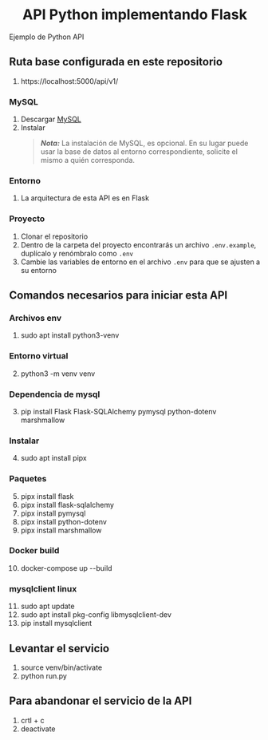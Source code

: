 <center><h1>API Python implementando Flask</h1></center>

Ejemplo de Python API 

## Ruta base configurada en este repositorio
1. https://localhost:5000/api/v1/

### MySQL

1. Descargar [MySQL](https://www.mysql.com/downloads/)
2. Instalar
   > **_Nota:_** La instalación de MySQL, es opcional. En su lugar puede usar la base de datos al entorno correspondiente, solicite el mismo a quién corresponda.

### Entorno

1. La arquitectura de esta API es en Flask

### Proyecto

1. Clonar el repositorio
2. Dentro de la carpeta del proyecto encontrarás un archivo `.env.example`, duplícalo y renómbralo como `.env`
3. Cambie las variables de entorno en el archivo `.env` para que se ajusten a su entorno

## Comandos necesarios para iniciar esta API

### Archivos env

1. sudo apt install python3-venv

### Entorno virtual

2. python3 -m venv venv

### Dependencia de mysql
3. pip install Flask Flask-SQLAlchemy pymysql python-dotenv marshmallow

### Instalar
4. sudo apt install pipx

### Paquetes
5. pipx install flask
6. pipx install flask-sqlalchemy
7. pipx install pymysql
8. pipx install python-dotenv
9. pipx install marshmallow

### Docker build
10. docker-compose up --build

### mysqlclient linux
11. sudo apt update
12. sudo apt install pkg-config libmysqlclient-dev
13. pip install mysqlclient


## Levantar el servicio
1. source venv/bin/activate
2. python run.py

## Para abandonar el servicio de la API
1. crtl + c
2. deactivate 